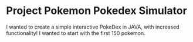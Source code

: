 # Project Pokemon Pokedex Simulator

I wanted to create a simple interactive PokeDex in JAVA, with increased functionality! I wanted to start with the first 150 pokemon.